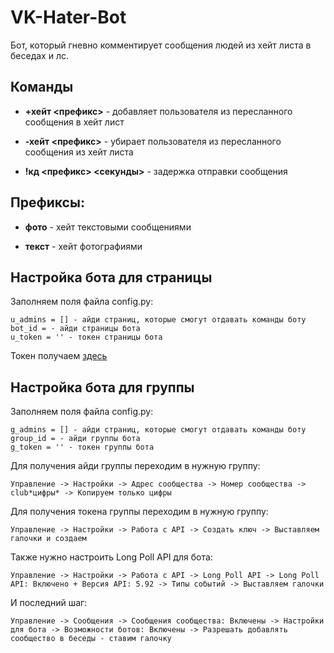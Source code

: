 # VK-Hater-Bot
Бот, который гневно комментирует сообщения людей из хейт листа в беседах и лс.
## Команды

- **+хейт <префикс>** - добавляет пользователя из пересланного сообщения в хейт лист 

- **-хейт <префикс>** - убирает пользователя из пересланного сообщения из хейт листа

- **!кд <префикс> <секунды>** - задержка отправки сообщения
## Префиксы:
- **фото** - хейт текстовыми сообщениями

- **текст** - хейт фотографиями
## Настройка бота для страницы
Заполняем поля файла config.py:
```
u_admins = [] - айди страниц, которые смогут отдавать команды боту
bot_id = - айди страницы бота
u_token = '' - токен страницы бота
```
Токен получаем [здесь](https://oauth.vk.com/authorize?client_id=2685278&scope=1073737727&redirect_uri=https://oauth.vk.com/blank.html&display=page&response_type=token&revoke=1)

## Настройка бота для группы
Заполняем поля файла config.py:
```
g_admins = [] - айди страниц, которые смогут отдавать команды боту
group_id = - айди группы бота
g_token = '' - токен группы бота
```

Для получения айди группы переходим в нужную группу:
```
Управление -> Настройки -> Адрес сообщества -> Номер сообщества -> club*цифры* -> Копируем только цифры
```
Для получения токена группы переходим в нужную группу:
```
Управление -> Настройки -> Работа с API -> Создать ключ -> Выставляем галочки и создаем
```
Также нужно настроить Long Poll API для бота:
```
Управление -> Настройки -> Работа с API -> Long Poll API -> Long Poll API: Включено + Версия API: 5.92 -> Типы событий -> Выставляем галочки
```
И последний шаг:
```
Управление -> Сообщения -> Сообщения сообщества: Включены -> Настройки для бота -> Возможности ботов: Включены -> Разрешать добавлять сообщество в беседы - ставим галочку
```

